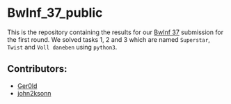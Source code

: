 # BwInf_37_public
This is the repository containing the results for our [BwInf 37](https://bwinf.de/bundeswettbewerb/) submission for the first round.
We solved tasks 1, 2 and 3 which are named `Superstar`, `Twist` and `Voll daneben` using `python3`.

## Contributors:
* [Ger0ld](https://github.com/Ger0ld)
* [john2ksonn](https://github.com/john2ksonn)

